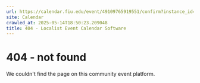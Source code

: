 ```yaml
---
url: https://calendar.fiu.edu/event/49109765919551/confirm?instance_id=49109765941069&return=https%3A%2F%2Fcalendar.fiu.edu%2Fthefrost
site: Calendar
crawled_at: 2025-05-14T18:50:23.209048
title: 404 - Localist Event Calendar Software
---
```


# 404 - not found
We couldn't find the page on this community event platform.
